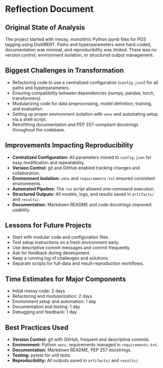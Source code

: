 # Reflection Document

## Original State of Analysis
The project started with messy, monolithic Python ipynb files for POS tagging using DistilBERT. Paths and hyperparameters were hard-coded, documentation was minimal, and reproducibility was limited. There was no version control, environment isolation, or structured output management.

## Biggest Challenges in Transformation
- Refactoring code to use a centralized configuration (`config.json`) for all paths and hyperparameters.
- Ensuring compatibility between dependencies (numpy, pandas, torch, transformers).
- Modularizing code for data preprocessing, model definition, training, and evaluation.
- Setting up proper environment isolation with `venv` and automating setup via a shell script.
- Retrofitting documentation and PEP 257-compliant docstrings throughout the codebase.

## Improvements Impacting Reproducibility
- **Centralized Configuration:** All parameters moved to `config.json` for easy modification and repeatability.
- **Version Control:** git and GitHub enabled tracking changes and collaboration.
- **Environment Isolation:** `venv` and `requirements.txt` ensured consistent environments.
- **Automated Pipeline:** The `run` script allowed one-command execution.
- **Structured Outputs:** All models, logs, and results saved in `artifacts/` and `results/`.
- **Documentation:** Markdown README and code docstrings improved usability.

## Lessons for Future Projects
- Start with modular code and configuration files.
- Test setup instructions on a fresh environment early.
- Use descriptive commit messages and commit frequently.
- Ask for feedback during development.
- Keep a running log of challenges and solutions.
- Separate scripts for full-data and result-reproduction workflows.

## Time Estimates for Major Components
- Initial messy code: 2 days
- Refactoring and modularization: 2 days
- Environment setup and automation: 1 day
- Documentation and testing: 1 day
- Debugging and feedback: 1 day

## Best Practices Used
- **Version Control:** git with GitHub, frequent and descriptive commits.
- **Environment:** Python `venv`, requirements managed in `requirements.txt`.
- **Documentation:** Markdown README, PEP 257 docstrings.
- **Testing:** pytest for unit tests.
- **Reproducibility:** All outputs saved in `artifacts/` and `results/`.
